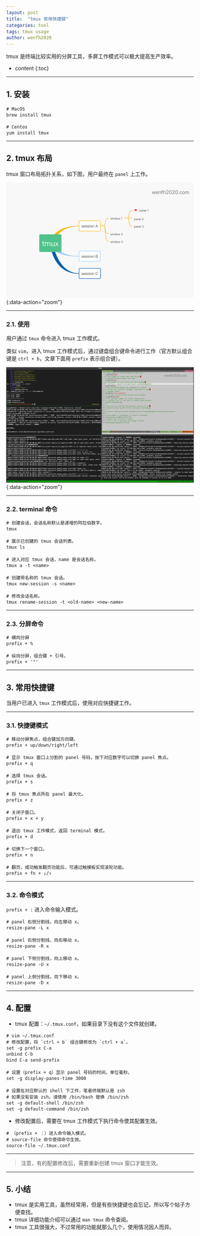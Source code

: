 ```yaml
---
layout: post
title:  "tmux 常用快捷键"
categories: tool
tags: tmux usage
author: wenfh2020
---
```


tmux 是终端比较实用的分屏工具，多屏工作模式可以极大提高生产效率。




* content
{:toc}

---

## 1. 安装

```shell
# MacOS
brew install tmux

# Centos
yum install tmux
```

---

## 2. tmux 布局

tmux 窗口布局拓扑关系，如下图，用户最终在 `panel` 上工作。

![tmux 布局](/images/2020/2020-11-23-10-24-15.png){:data-action="zoom"}

---

### 2.1. 使用

用户通过 `tmux` 命令进入 tmux 工作模式。

类似 `vim`，进入 tmux 工作模式后，通过键盘组合键命令进行工作（官方默认组合键是 `ctrl + b`，文章下面用 `prefix` 表示组合键）。

![窗口分屏](/images/2020/2020-11-06-09-22-01.png){:data-action="zoom"}

---

### 2.2. terminal 命令

```shell
# 创建会话，会话名称默认是递增的阿拉伯数字。
tmux

# 展示已创建的 tmux 会话列表。
tmux ls

# 进入对应 tmux 会话，name 是会话名称。
tmux a -t <name>

# 创建带名称的 tmux 会话。
tmux new-session -s <name>

# 修改会话名称。
tmux rename-session -t <old-name> <new-name>
```

---

### 2.3. 分屏命令

```shell
# 横向分屏
prefix + %

# 纵向分屏，组合键 + 引号。
prefix + '"'
```

---

## 3. 常用快捷键

当用户已进入 `tmux` 工作模式后，使用对应快捷键工作。

---

### 3.1. 快捷键模式

```shell
# 移动分屏焦点，组合键加方向键。
prefix + up/down/right/left

# 显示 tmux 窗口上分割的 panel 号码，按下对应数字可以切换 panel 焦点。
prefix + q

# 选择 tmux 会话。
prefix + s

# 将 tmux 焦点所在 panel 最大化。
prefix + z

# 关闭子窗口。
prefix + x + y

# 退出 tmux 工作模式，返回 terminal 模式。
prefix + d

# 切换下一个窗口。
prefix + n

# 翻页，成功触发翻页功能后，可通过触摸板实现滚轮功能。
prefix + fn + ↓/↑
```

---

### 3.2. 命令模式

`prefix + :` 进入命令输入模式。

```shell
# panel 右侧分割线，向左移动 x。
resize-pane -L x

# panel 右侧分割线，向右移动 x。
resize-pane -R x

# panel 下侧分割线，向上移动 x。
resize-pane -U x

# panel 上侧分割线，向下移动 x。
resize-pane -D x
```

---

## 4. 配置

* tmux 配置：`~/.tmux.conf`，如果目录下没有这个文件就创建。

```shell
# vim ~/.tmux.conf
# 修改配置，将 `ctrl + b` 组合键修改为 `ctrl + a`。
set -g prefix C-a
unbind C-b
bind C-a send-prefix

# 设置（prefix + q）显示 panel 号码的时间，单位毫秒。
set -g display-panes-time 3000

# 设置在对应默认的 shell 下工作，笔者终端默认是 zsh
# 如果没有安装 zsh，请使用 /bin/bash 替换 /bin/zsh
set -g default-shell /bin/zsh
set -g default-command /bin/zsh
```

* 修改配置后，需要在 tmux 工作模式下执行命令使其配置生效。

```shell
# （prefix + ：）进入命令输入模式。
# source-file 命令使得命令生效。
source-file ~/.tmux.conf
```

---

> 注意，有的配置修改后，需要重新创建 tmux 窗口才能生效。

---

## 5. 小结

* tmux 是实用工具，虽然经常用，但是有些快捷键也会忘记，所以写个帖子方便查找。
* tmux 详细功能介绍可以通过 `man tmux` 命令查阅。
* tmux 工具很强大，不过常用的功能就那么几个，使用情况因人而异。
